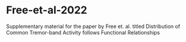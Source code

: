 # Free-et-al-2022
Supplementary material for the paper by Free et. al. titled Distribution of Common Tremor-band Activity follows Functional Relationships 
